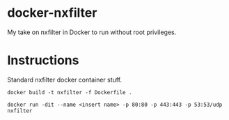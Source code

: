 # docker-nxfilter
My take on nxfilter in Docker to run without root privileges.

# Instructions
Standard nxfilter docker container stuff.

```docker build -t nxfilter -f Dockerfile .```

```docker run -dit --name <insert name> -p 80:80 -p 443:443 -p 53:53/udp nxfilter```
